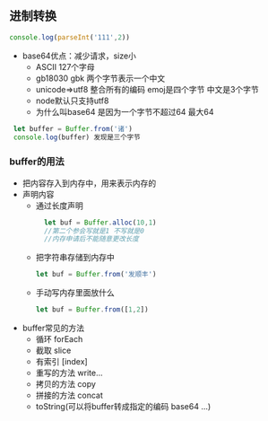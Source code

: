 ## 进制转换
  ```js
  console.log(parseInt('111',2))    
  ```
  - base64优点：减少请求，size小  
    - ASCII 127个字母
    - gb18030 gbk 两个字节表示一个中文
    - unicode=>utf8 整合所有的编码  emoj是四个字节  中文是3个字节
    - node默认只支持utf8
    - 为什么叫base64  是因为一个字节不超过64 最大64
 ```js
  let buffer = Buffer.from('诸')
  console.log(buffer) 发现是三个字节
 ```

 ###  buffer的用法
  - 把内容存入到内存中，用来表示内存的
  - 声明内容
      - 通过长度声明
        ```js
          let buf = Buffer.alloc(10,1)
          //第二个参会写就是1 不写就是0
          //内存申请后不能随意更改长度
        ```
      - 把字符串存储到内存中
        ```js
        let buf = Buffer.from('发顺丰')
        ```
      - 手动写内存里面放什么
        ```js
        let buf = Buffer.from([1,2])
        ```
  - buffer常见的方法
    - 循环 forEach
    - 截取  slice
    - 有索引 [index]
    - 重写的方法 write...
    - 拷贝的方法 copy
    - 拼接的方法 concat
    - toString(可以将buffer转成指定的编码 base64 ...)
  
